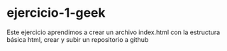 # ejercicio-1-geek

Este ejercicio aprendimos a crear un archivo index.html con la estructura básica html, crear y subir un repositorio a github
